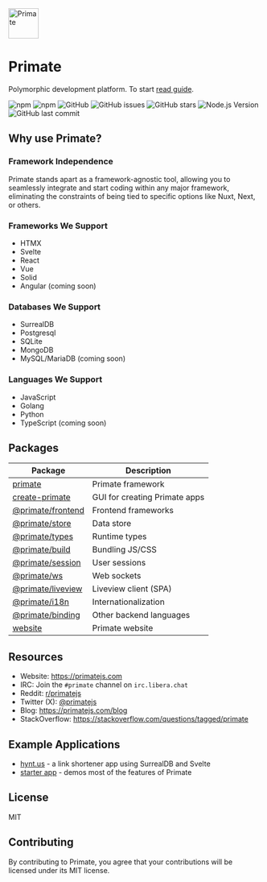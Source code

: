<img src="https://raw.githubusercontent.com/primatejs/primate/master/assets/logo.svg" alt="Primate" width="60"/>

# Primate

Polymorphic development platform. To start [read guide].

![npm](https://img.shields.io/npm/v/primate)
![npm](https://img.shields.io/npm/dt/primate)
![GitHub](https://img.shields.io/github/license/primatejs/primate)
![GitHub issues](https://img.shields.io/github/issues/primatejs/primate)
![GitHub stars](https://img.shields.io/github/stars/primatejs/primate)
![Node.js Version](https://img.shields.io/node/v/primate)
![GitHub last commit](https://img.shields.io/github/last-commit/primatejs/primate)

## Why use Primate?

### Framework Independence

Primate stands apart as a framework-agnostic tool, allowing you to seamlessly
integrate and start coding within any major framework, eliminating the
constraints of being tied to specific options like Nuxt, Next, or others.

### Frameworks We Support

- HTMX
- Svelte
- React
- Vue
- Solid
- Angular (coming soon)

### Databases We Support

- SurrealDB
- Postgresql
- SQLite
- MongoDB
- MySQL/MariaDB (coming soon)

### Languages We Support

- JavaScript
- Golang
- Python
- TypeScript (coming soon)

## Packages

| Package                                     | Description                   |
|---------------------------------------------|-------------------------------|
|[primate](packages/primate)                  | Primate framework             |
|[create-primate](packages/create-primate)    | GUI for creating Primate apps |
|[@primate/frontend](packages/frontend)       | Frontend frameworks           |
|[@primate/store](packages/store)             | Data store                    |
|[@primate/types](packages/types)             | Runtime types                 |
|[@primate/build](packages/build)             | Bundling JS/CSS               |
|[@primate/session](packages/session)         | User sessions                 |
|[@primate/ws](packages/ws)                   | Web sockets                   |
|[@primate/liveview](packages/liveview)       | Liveview client (SPA)         |
|[@primate/i18n](packages/i18n)               | Internationalization          |
|[@primate/binding](packages/binding)         | Other backend languages       |
|[website](packages/website)                  | Primate website               |

## Resources

* Website: https://primatejs.com
* IRC: Join the `#primate` channel on `irc.libera.chat`
* Reddit: [r/primatejs](https://reddit.com/r/primatejs)
* Twitter (X): [@primatejs](https://x.com/primatejs)
* Blog: https://primatejs.com/blog
* StackOverflow: https://stackoverflow.com/questions/tagged/primate

## Example Applications

- [hynt.us](https://github.com/profullstack/hynt-web) - a link shortener app using SurrealDB and Svelte
- [starter app](https://github.com/primatejs/app) - demos most of the features of Primate

## License

MIT

## Contributing

By contributing to Primate, you agree that your contributions will be licensed
under its MIT license.

[read guide]: https://primatejs.com/guide/getting-started

